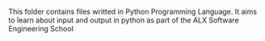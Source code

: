 This folder contains files writted in Python Programming Language.
It aims to learn about input and output in python as part of the ALX Software Engineering School

